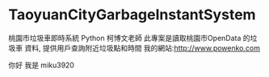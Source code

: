 # TaoyuanCityGarbageInstantSystem
桃園市垃圾車即時系統 Python 柯博文老師
此專案是讀取桃園市OpenData 的垃圾車 資料,
提供用戶查詢附近垃圾點和時間
我的網站:http://www.powenko.com

你好 我是 miku3920


